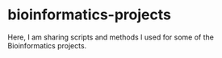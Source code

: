 # bioinformatics-projects
Here, I am sharing scripts and methods I used for some of the Bioinformatics projects. 
